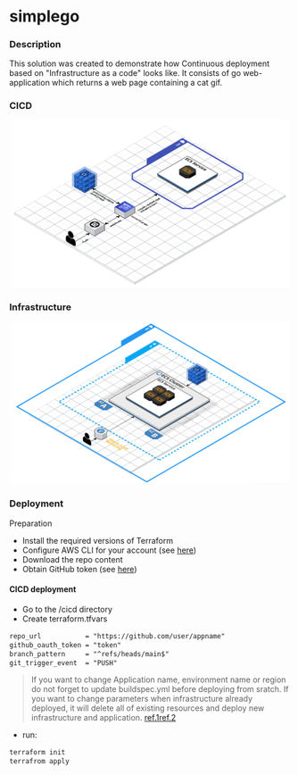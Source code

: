 # simplego
### Description
This solution was created to demonstrate how Continuous deployment based on "Infrastructure as a code" looks like. It consists of go web-application which returns a web page containing a cat gif.
### CICD
![cicd](https://github.com/igkostyuk/simplego/blob/main/img/cicd.png)
### Infrastructure
![Infrastructure](https://github.com/igkostyuk/simplego/blob/main/img/cluster.png)
### Deployment
Preparation
- Install the required versions of Terraform
- Configure AWS CLI for your account (see [here](https://docs.aws.amazon.com/cli/latest/userguide/cli-configure-files.html))
- Download the repo content
- Obtain GitHub token (see [here](https://docs.github.com/en/github/authenticating-to-github/creating-a-personal-access-token))
#### CICD deployment
- Go to the /cicd directory
- Create terraform.tfvars
```
repo_url           = "https://github.com/user/appname"
github_oauth_token = "token"
branch_pattern     = "^refs/heads/main$"
git_trigger_event  = "PUSH"
```
> If you want to change Application name, environment name or region do not forget to update buildspec.yml before deploying from sratch. If you want to change parameters when infrastructure already deployed, it will delete all of existing resources and deploy new infrastructure and application. [ref.1](https://github.com/igkostyuk/simplego/blob/main/terraform/variables.tf)[ref.2](https://github.com/igkostyuk/simplego/blob/main/cicd/variables.tf)

- run:
```
terraform init
terrafrom apply
```
